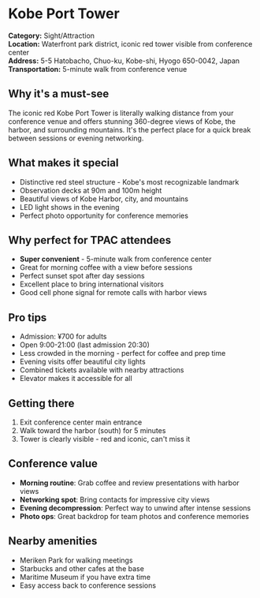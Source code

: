 # Kobe Port Tower

**Category:** Sight/Attraction  
**Location:** Waterfront park district, iconic red tower visible from conference center  
**Address:** 5-5 Hatobacho, Chuo-ku, Kobe-shi, Hyogo 650-0042, Japan  
**Transportation:** 5-minute walk from conference venue  

## Why it's a must-see

The iconic red Kobe Port Tower is literally walking distance from your conference venue and offers stunning 360-degree views of Kobe, the harbor, and surrounding mountains. It's the perfect place for a quick break between sessions or evening networking.

## What makes it special

- Distinctive red steel structure - Kobe's most recognizable landmark
- Observation decks at 90m and 100m height
- Beautiful views of Kobe Harbor, city, and mountains
- LED light shows in the evening
- Perfect photo opportunity for conference memories

## Why perfect for TPAC attendees

- **Super convenient** - 5-minute walk from conference center
- Great for morning coffee with a view before sessions
- Perfect sunset spot after day sessions
- Excellent place to bring international visitors
- Good cell phone signal for remote calls with harbor views

## Pro tips

- Admission: ¥700 for adults
- Open 9:00-21:00 (last admission 20:30)
- Less crowded in the morning - perfect for coffee and prep time
- Evening visits offer beautiful city lights
- Combined tickets available with nearby attractions
- Elevator makes it accessible for all

## Getting there

1. Exit conference center main entrance
2. Walk toward the harbor (south) for 5 minutes
3. Tower is clearly visible - red and iconic, can't miss it

## Conference value

- **Morning routine**: Grab coffee and review presentations with harbor views
- **Networking spot**: Bring contacts for impressive city views
- **Evening decompression**: Perfect way to unwind after intense sessions
- **Photo ops**: Great backdrop for team photos and conference memories

## Nearby amenities

- Meriken Park for walking meetings
- Starbucks and other cafes at the base
- Maritime Museum if you have extra time
- Easy access back to conference sessions